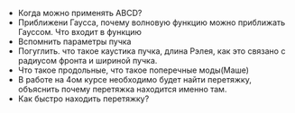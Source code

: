 - Когда можно применять ABCD?
- Приближени Гаусса, почему волновую функцию можно приближать Гауссом. Что входит в функцию
- Вспомнить параметры пучка
- Погуглить. что такое каустика пучка, длина Рэлея, как это связано с радиусом фронта и шириной пучка.
- Что такое продольные, что такое поперечные моды(Маше)
- В работе на 4ом курсе необходимо будет найти перетяжку, объяснить почему перетяжка находится именно там.
- Как быстро находить перетяжку?
